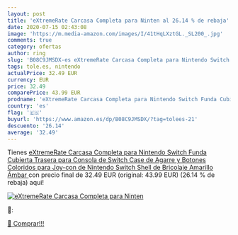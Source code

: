 ```yaml
---
layout: post
title: 'eXtremeRate Carcasa Completa para Ninten al 26.14 % de rebaja'
date: 2020-07-15 02:43:08
image: 'https://m.media-amazon.com/images/I/41tHqLXztGL._SL200_.jpg'
comments: true
category: ofertas
author: ring
slug: 'B08C9JMSDX-es eXtremeRate Carcasa Completa para Nintendo Switch Funda...'
tags: tole.es, nintendo
actualPrice: 32.49 EUR
currency: EUR
price: 32.49
comparePrice: 43.99 EUR
prodname: 'eXtremeRate Carcasa Completa para Nintendo Switch Funda Cubierta Trasera para Consola de Switch Case de Agarre y Botones Coloridos para Joy-con de Nintendo Switch Shell de Bricolaje Amarillo Ámbar '
country: 'es'
flag: '🇪🇸'
buyurl: 'https://www.amazon.es/dp/B08C9JMSDX/?tag=tolees-21'
descuento: '26.14'
average: '32.49'
---
```


Tienes [eXtremeRate Carcasa Completa para Nintendo Switch Funda Cubierta Trasera para Consola de Switch Case de Agarre y Botones Coloridos para Joy-con de Nintendo Switch Shell de Bricolaje Amarillo Ámbar ](https://www.amazon.es/dp/B08C9JMSDX/?tag=tolees-21) con precio final de  32.49 EUR (original: 43.99 EUR) (26.14 %  de rebaja) aqui!

[![eXtremeRate Carcasa Completa para Ninten](https://m.media-amazon.com/images/I/41tHqLXztGL._SL200_.jpg)](https://www.amazon.es/dp/B08C9JMSDX/?tag=tolees-21)

🔎:


[🛒 Comprar!!!](https://www.amazon.es/dp/B08C9JMSDX/?tag=tolees-21)
